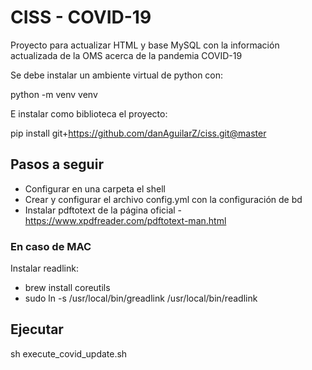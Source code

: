 # CISS - COVID-19
Proyecto para actualizar HTML y base MySQL con la información actualizada de la OMS acerca de la pandemia COVID-19

Se debe instalar un ambiente virtual de python con:

python -m venv venv

E instalar como biblioteca el proyecto:

pip install git+https://github.com/danAguilarZ/ciss.git@master

## Pasos a seguir

* Configurar en una carpeta el shell
* Crear y configurar el archivo config.yml con la configuración de bd
* Instalar pdftotext de la página oficial - https://www.xpdfreader.com/pdftotext-man.html

### En caso de MAC

Instalar readlink:

* brew install coreutils
* sudo ln -s /usr/local/bin/greadlink /usr/local/bin/readlink

## Ejecutar

sh execute_covid_update.sh <ruta de ambiente virtual> <ruta html a actualizar> <tiempo para volver a descargar archivo>